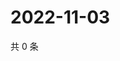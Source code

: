 # 2022-11-03

共 0 条

<!-- BEGIN WEIBO -->
<!-- 最后更新时间 Thu Nov 03 2022 00:07:35 GMT+0800 (China Standard Time) -->

<!-- END WEIBO -->
